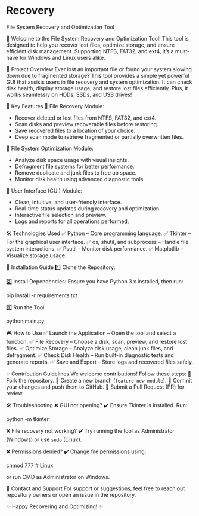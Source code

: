 # Recovery
File System Recovery and Optimization Tool

👋 Welcome to the File System Recovery and Optimization Tool!
This tool is designed to help you recover lost files, optimize storage, and ensure efficient disk management. Supporting NTFS, FAT32, and ext4, it’s a must-have for Windows and Linux users alike.

📌 Project Overview
Ever lost an important file or found your system slowing down due to fragmented storage? This tool provides a simple yet powerful GUI that assists users in file recovery and system optimization. It can check disk health, display storage usage, and restore lost files efficiently. Plus, it works seamlessly on HDDs, SSDs, and USB drives!

🚀 Key Features
🔹 File Recovery Module:
   - Recover deleted or lost files from NTFS, FAT32, and ext4.
   - Scan disks and preview recoverable files before restoring.
   - Save recovered files to a location of your choice.
   - Deep scan mode to retrieve fragmented or partially overwritten files.

🔹 File System Optimization Module:
   - Analyze disk space usage with visual insights.
   - Defragment file systems for better performance.
   - Remove duplicate and junk files to free up space.
   - Monitor disk health using advanced diagnostic tools.

🔹 User Interface (GUI) Module:
   - Clean, intuitive, and user-friendly interface.
   - Real-time status updates during recovery and optimization.
   - Interactive file selection and preview.
   - Logs and reports for all operations performed.

🛠 Technologies Used
✅ Python – Core programming language.
✅ Tkinter – For the graphical user interface.
✅ os, shutil, and subprocess – Handle file system interactions.
✅ Psutil – Monitor disk performance.
✅ Matplotlib – Visualize storage usage.

📝 Installation Guide
1️⃣ Clone the Repository:


2️⃣ Install Dependencies:
Ensure you have Python 3.x installed, then run:

pip install -r requirements.txt


3️⃣ Run the Tool:

python main.py


🎮 How to Use
✅ Launch the Application – Open the tool and select a function.
✅ File Recovery – Choose a disk, scan, preview, and restore lost files.
✅ Optimize Storage – Analyze disk usage, clean junk files, and defragment.
✅ Check Disk Health – Run built-in diagnostic tests and generate reports.
✅ Save and Export – Store logs and recovered files safely.



💡 Contribution Guidelines
We welcome contributions! Follow these steps:
🔸 Fork the repository.
🔸 Create a new branch (`feature-new-module`).
🔸 Commit your changes and push them to GitHub.
🔸 Submit a Pull Request (PR) for review.

🛠 Troubleshooting
❌ GUI not opening?
✔️ Ensure Tkinter is installed. Run:

python -m tkinter


❌ File recovery not working?
✔️ Try running the tool as Administrator (Windows) or use `sudo` (Linux).

❌ Permissions denied?
✔️ Change file permissions using:

chmod 777 <file>  # Linux

or run CMD as Administrator on Windows.



📧 Contact and Support
For support or suggestions, feel free to reach out repository owners or open an issue in the repository.

✨ Happy Recovering and Optimizing! ✨